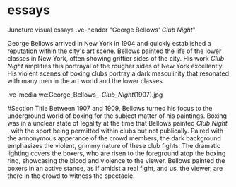 # essays
Juncture visual essays
.ve-header "George Bellows' *Club Night*" 

George Bellows arrived in New York in 1904 and quickly established a reputation within the city's art scene. Bellows painted the life of the lower classes in New York, often showing grittier sides of the city. His work *Club Night* amplifies this portrayal of the rougher sides of New York excellently. His violent scenes of boxing clubs portray a dark masculinity that resonated with many men in the art world and the lower classes. 

.ve-media wc:George_Bellows_-_Club_Night_(1907).jpg

#Section Title
Between 1907 and 1909, Bellows turned his focus to the underground world of boxing for the subject matter of his paintings.  Boxing was in a unclear state of legality at the time that Bellows painted *Club Night* , with the sport being permitted within clubs but not publically. Paired with the annonymous apperance of the crowd members, the dark background emphasizes the violent, grimmy nature of these club fights. The dramatic lighting covers the boxers, who are risen to the foreground atop the boxing ring, showcasing the blood and violence to the viewer. Bellows painted the boxers in an active stance, as if amidst a real fight, and us, the viewer, are there in the crowd to witness the spectacle.


